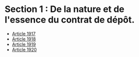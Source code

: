 # Section 1 : De la nature et de l'essence du contrat de dépôt.

- [Article 1917](article-1917.md)
- [Article 1918](article-1918.md)
- [Article 1919](article-1919.md)
- [Article 1920](article-1920.md)
